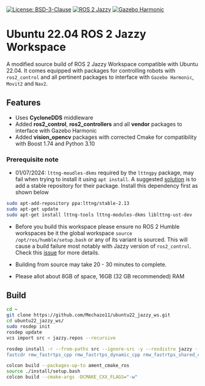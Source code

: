 [![License: BSD-3-Clause](https://img.shields.io/badge/License-BSD--3--Clause-blue.svg)](https://opensource.org/licenses/BSD-3-Clause)
[![ROS 2 Jazzy](https://img.shields.io/badge/ROS--2-Jazzy-blue)](https://docs.ros.org/en/jazzy/index.html)
[![Gazebo Harmonic](https://img.shields.io/badge/Gazebo-Harmonic-orange)](https://gazebosim.org/)

# Ubuntu 22.04 ROS 2 Jazzy Workspace

A modified source build of ROS 2 Jazzy Workspace compatible with Ubuntu 22.04. It comes equipped with packages for controlling robots with ```ros2_control``` and all pertinent packages to interface with ```Gazebo Harmonic```, ```Movit2``` and ```Nav2```.

## Features

* Uses **CycloneDDS** middleware
* Added **ros2_control**, **ros2_controllers** and all **vendor** packages to interface with Gazebo Harmonic
* Added **vision_opencv** packages with corrected Cmake for compatibility with Boost 1.74 and Python 3.10

### Prerequisite note

* 01/07/2024: `lttng-moudles-dkms` required by the `lttngpy` package, may fail when trying to install it using `apt install`. A suggested [solution](https://askubuntu.com/questions/1513837/lttng-modules-dkms-install-error) is to add a stable repository for their package. Install this dependency first as shown below

```bash
sudo apt-add-repository ppa:lttng/stable-2.13
sudo apt-get update
sudo apt-get install lttng-tools lttng-modules-dkms liblttng-ust-dev
```

* Before you build this workspace please ensure no ROS 2 Humble workspaces be it the global workspace ```source /opt/ros/humble/setup.bash``` or any of its variant is sourced. This will cause a build failure most notably with Jazzy version of ```ros2_control```. Check this [issue](https://github.com/ros-controls/ros2_control/issues/1787) for more details.

* Building from source may take 20 - 30 minutes to complete.

* Please allot about 8GB of space, 16GB (32 GB recommended) RAM

## Build

```bash
cd ~
git clone https://github.com/Mechazo11/ubuntu22_jazzy_ws.git
cd ubuntu22_jazzy_ws/
sudo rosdep init
rosdep update
vcs import src < jazzy.repos --recursive

rosdep install -r --from-paths src --ignore-src -y --rosdistro jazzy --skip-keys "fastrtps
fastcdr rmw_fastrtps_cpp rmw_fastrtps_dynamic_cpp rmw_fastrtps_shared_cpp rmw_connextdds rosidl_typesupport_fastrtps_c rosidl_typesupport_fastrtps_cpp fastrtps_cmake_module demo_nodes_py rti-connext-dds-6.0.1 urdfdom_headers"

colcon build --packages-up-to ament_cmake_ros
source ./install/setup.bash
colcon build --cmake-args -DCMAKE_CXX_FLAGS="-w"
```